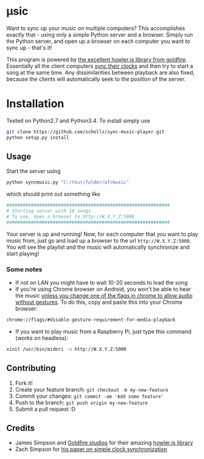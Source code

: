 # μsic

Want to sync up your music on multiple computers? This accomplishes exactly that - using only a simple Python server and a browser. Simply run the Python server, and open up a browser on each computer you want to sync up - that's it!

This program is powered by [the excellent howler.js library from goldfire](https://github.com/goldfire/howler.js/). Essentially all the client computers [sync their clocks](http://www.mine-control.com/zack/timesync/timesync.html) and then try to start a song at the same time. Any dissimilarities between playback are also fixed, because the clients will automatically seek to the position of the server.

# Installation

Tested on Python2.7 and Python3.4. To install simply use

```bash
git clone https://github.com/schollz/sync-music-player.git
python setup.py install
```

## Usage

Start the server using

```bash
python syncmusic.py "C:/Your/folder/of/music"
```

which should print out something like

```bash
############################################################
# Starting server with 18 songs
# To use, open a browser to http://W.X.Y.Z:5000
############################################################
```

Your server is up and running! Now, for each computer that you want to play music from, just go and load up a browser to the url ```http://W.X.Y.Z:5000```. You will see the playlist and the music will automatically synchronize and start playing! 

### Some notes

- If not on LAN you might have to wait 10-20 seconds to load the song
- If you're using Chrome browser on Android, you won't be able to hear the music [unless you change one of the flags in chrome to allow audio without gestures](http://android.stackexchange.com/questions/59134/enable-autoplay-html5-video-in-chrome). To do this, copy and paste this into your Chrome browser:

```bash
chrome://flags/#disable-gesture-requirement-for-media-playback
```

- If you want to play music from a Raspberry Pi, just type this command (works on headless):

```bash
xinit /usr/bin/midori -a http://W.X.Y.Z:5000
```

## Contributing

1. Fork it!
2. Create your feature branch: `git checkout -b my-new-feature`
3. Commit your changes: `git commit -am 'Add some feature'`
4. Push to the branch: `git push origin my-new-feature`
5. Submit a pull request :D

## Credits

* James Simpson and [Goldfire studios](http://goldfirestudios.com/blog/104/howler.js-Modern-Web-Audio-Javascript-Library) for their amazing [howler.js library](https://github.com/goldfire/howler.js/)
* Zach Simpson for [his paper on simple clock synchronization](http://www.mine-control.com/zack/timesync/timesync.html)


